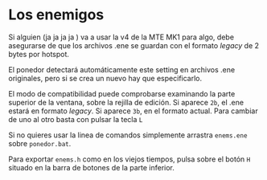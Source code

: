 # Los enemigos

Si alguien (ja ja ja ja ) va a usar la v4 de la MTE MK1 para algo, debe asegurarse de que los archivos .ene se guardan con el formato *legacy* de 2 bytes por hotspot. 

El ponedor detectará automáticamente este setting en archivos .ene originales, pero si se crea un nuevo hay que especificarlo. 

El modo de compatibilidad puede comprobarse examinando la parte superior de la ventana, sobre la rejilla de edición. Si aparece `2b`, el .ene estará en formato *legacy*. Si aparece `3b`, en el formato actual. Para cambiar de uno al otro basta con pulsar la tecla `L`

Si no quieres usar la linea de comandos simplemente arrastra `enems.ene` sobre `ponedor.bat`.

Para exportar `enems.h` como en los viejos tiempos, pulsa sobre el botón `H` situado en la barra de botones de la parte inferior.

